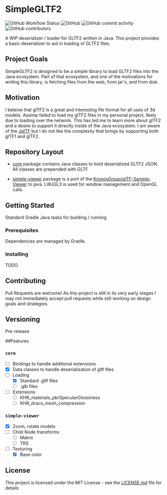 # SimpleGLTF2

![GitHub Workflow Status](https://img.shields.io/github/workflow/status/MESLewis/SimpleGLTF2/Java%20CI?style=plastic)
![GitHub](https://img.shields.io/github/license/MESLewis/SimpleGLTF2)
![GitHub commit activity](https://img.shields.io/github/commit-activity/m/MESLewis/SimpleGLTF2)
![GitHub contributors](https://img.shields.io/github/contributors/MESLewis/SimpleGLTF2)

A WIP deserializer / loader for GLTF2 written in Java.
This project provides a basic deserializer to aid in loading of GLTF2 files.

## Project Goals

SimpleGLTF2 is designed to be a simple library to load GLTF2 files into the Java ecosystem. Part of that ecosystem, and one of the motivations for writing this library, is fetching files from the web, from jar's, and from disk.

## Motivation

I beleive that glTF2 is a great and interesting file format for all uses of 3d models. Assimp failed to load my glTF2 files in my personal project, likely due to loading over the network. This has led me to learn more about glTF2 and a desire to support it directly inside of the Java ecosystem. I am aware of the [JglTF](https://github.com/javagl/JglTF) but I do not like the complexity that brings by supporting both glTF1 and glTF2.

## Repository Layout

- [core](https://github.com/MESLewis/SimpleGLTF2/tree/master/core) package
contains Java classes to hold deserialized GLTF2 JSON. All classes are prepended with GLTF

- [simple-viewer](https://github.com/MESLewis/SimpleGLTF2/tree/master/simple-viewer) package is a port of the [KronosGroup/glTF-Sample-Viewer](https://github.com/KhronosGroup/glTF-Sample-Viewer) to java. LWJGL3 is used for window management and OpenGL calls.

## Getting Started

Standard Gradle Java tasks for building / running.

### Prerequisites

Dependencies are managed by Gradle.

### Installing

TODO

## Contributing

Pull Requests are welcome! As this project is still in its very early stages I may not immediately accept pull requests while still working on design goals and strategies.

## Versioning
Pre-release

##Features

### `core`
- [ ] Bindings to handle additional extensions
- [X] Data classes to handle deserialization of gltf files
- [ ] Loading
  - [X] Standard .gltf files
  - [ ] .glb files
- [ ] Extensions
  - [ ] KHR_materials_pbrSpecularGlossiness
  - [ ] KHR_draco_mesh_compression
  
### `simple-viewer`
- [X] Zoom, rotate models
- [ ] Child Node transforms
  - [ ] Matrix
  - [ ] TRS
- [ ] Texturing
  - [X] Base color

## License

This project is licensed under the MIT License - see the [LICENSE.md](LICENSE.md) file for details
